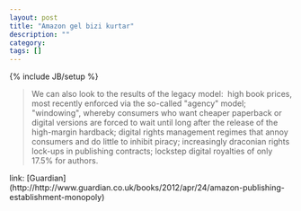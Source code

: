 ```yaml
---
layout: post
title: "Amazon gel bizi kurtar"
description: ""
category: 
tags: []
---
```

{% include JB/setup %}
<div><blockquote><p>
We can also look to the results of the legacy model: &nbsp;high book prices, most recently enforced via the so-called "agency" model; "windowing", whereby consumers who want cheaper paperback or digital versions are forced to wait until long after the release of the high-margin hardback; digital rights management regimes that annoy consumers and do little to inhibit piracy; increasingly draconian rights lock-ups in publishing contracts; lockstep digital royalties of only 17.5% for authors.</p></blockquote>
</div>
link: [Guardian](http://http://www.guardian.co.uk/books/2012/apr/24/amazon-publishing-establishment-monopoly)